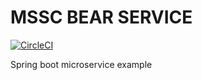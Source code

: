 # MSSC BEAR SERVICE

[![CircleCI](https://circleci.com/gh/Zmitser/mssc-beer-service.svg?style=svg)](https://circleci.com/gh/Zmitser/mssc-beer-service)

Spring boot microservice example